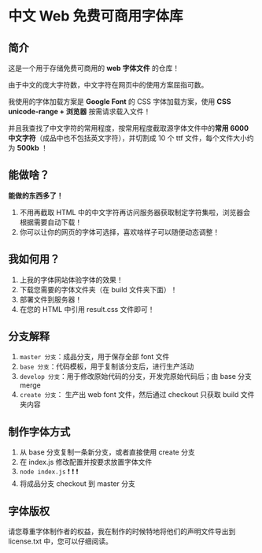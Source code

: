 # 中文 Web 免费可商用字体库

## 简介

这是一个用于存储免费可商用的 **web 字体文件** 的仓库！

由于中文的庞大字符数，中文字符在网页中的使用方案屈指可数。

我使用的字体加载方案是 **Google Font** 的 CSS 字体加载方案，使用 **CSS unicode-range + 浏览器** 按需请求载入文件！

并且我查找了中文字符的常用程度，按常用程度截取源字体文件中的**常用 6000 中文字符**（成品中也不包括英文字符），并切割成 10 个 ttf 文件，每个文件大小约为 **500kb** ！

## 能做啥？

**能做的东西多了！**

1. 不用再截取 HTML 中的中文字符再访问服务器获取制定字符集啦，浏览器会根据需要自动下载！
2. 你可以让你的网页的字体可选择，喜欢啥样子可以随便动态调整！

## 我如何用？

1. 上我的字体网站体验字体的效果！
2. 下载您需要的字体文件夹（在 build 文件夹下面）！
3. 部署文件到服务器！
4. 在您的 HTML 中引用 result.css 文件即可！

## 分支解释

1. `master 分支`：成品分支，用于保存全部 font 文件
2. `base 分支`：代码模板，用于复制该分支后，进行生产活动
3. `develop 分支`：用于修改原始代码的分支，开发完原始代码后；由 base 分支 merge
4. `create 分支`： 生产出 web font 文件，然后通过 checkout 只获取 build 文件夹内容

## 制作字体方式

1. 从 base 分支复制一条新分支，或者直接使用 create 分支
2. 在 index.js 修改配置并按要求放置字体文件
3. `node index.js` ❗ ❗ ❗
4. 将成品分支 checkout 到 master 分支

## 字体版权

请您尊重字体制作者的权益，我在制作的时候特地将他们的声明文件导出到 license.txt 中，您可以仔细阅读。
